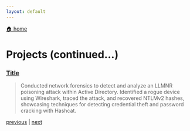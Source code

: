 ```yaml
---
layout: default
---
```


[🏠 home](./)

# Projects (continued...)

### [Title](./projects/page.md)

> Conducted network forensics to detect and analyze an LLMNR poisoning attack within Active Directory. Identified a rogue device using Wireshark, traced the attack, and recovered NTLMv2 hashes, showcasing techniques for detecting credential theft and password cracking with Hashcat.


[previous](./index.md) | [next](./page-three.md)
